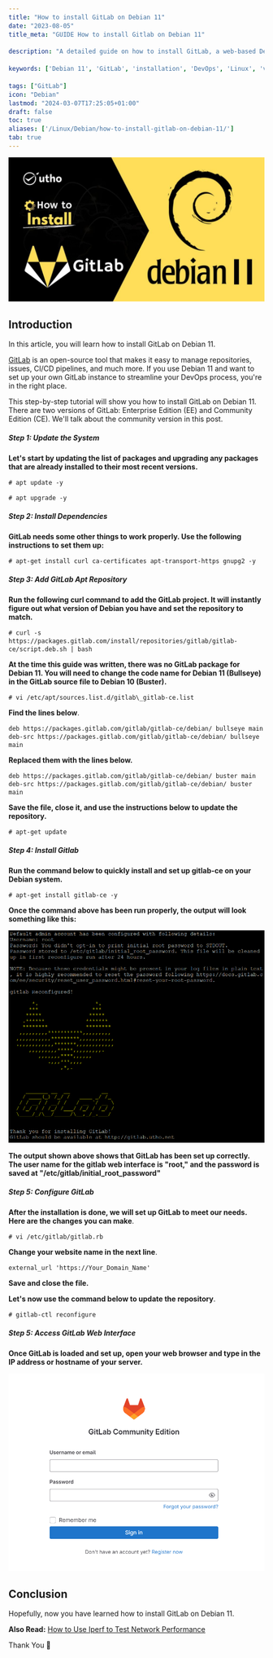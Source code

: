 ```yaml
---
title: "How to install GitLab on Debian 11"
date: "2023-08-05"
title_meta: "GUIDE How to install Gitlab on Debian 11"

description: "A detailed guide on how to install GitLab, a web-based DevOps lifecycle tool, on Debian 11."

keywords: ['Debian 11', 'GitLab', 'installation', 'DevOps', 'Linux', 'version control', 'CI/CD']

tags: ["GitLab"]
icon: "Debian"
lastmod: "2024-03-07T17:25:05+01:00"
draft: false
toc: true
aliases: ['/Linux/Debian/how-to-install-gitlab-on-debian-11/']
tab: true
---
```


![How to install GitLab on Debian 11](images/How-to-install-GitLab-on-Debian-11-1024x576.jpg)

## Introduction

In this article, you will learn how to install GitLab on Debian 11.

[GitLab](https://en.wikipedia.org/wiki/GitLab) is an open-source tool that makes it easy to manage repositories, issues, CI/CD pipelines, and much more. If you use Debian 11 and want to set up your own GitLab instance to streamline your DevOps process, you're in the right place.

This step-by-step tutorial will show you how to install GitLab on Debian 11. There are two versions of GitLab: Enterprise Edition (EE) and Community Edition (CE). We'll talk about the community version in this post.

##### Step 1: Update the System

**Let's start by updating the list of packages and upgrading any packages that are already installed to their most recent versions.**

```
# apt update -y

```

```
# apt upgrade -y

```

##### Step 2: Install Dependencies

**GitLab needs some other things to work properly. Use the following instructions to set them up:**

```
# apt-get install curl ca-certificates apt-transport-https gnupg2 -y

```

##### Step 3: Add GitLab Apt Repository

**Run the following curl command to add the GitLab project. It will instantly figure out what version of Debian you have and set the repository to match.**

```
# curl -s https://packages.gitlab.com/install/repositories/gitlab/gitlab-ce/script.deb.sh | bash

```

**At the time this guide was written, there was no GitLab package for Debian 11. You will need to change the code name for Debian 11 (Bullseye) in the GitLab source file to Debian 10 (Buster).**

```
# vi /etc/apt/sources.list.d/gitlab\_gitlab-ce.list

```

**Find the lines below**.

```
deb https://packages.gitlab.com/gitlab/gitlab-ce/debian/ bullseye main
deb-src https://packages.gitlab.com/gitlab/gitlab-ce/debian/ bullseye main
```

**Replaced them with the lines below.**

```
deb https://packages.gitlab.com/gitlab/gitlab-ce/debian/ buster main
deb-src https://packages.gitlab.com/gitlab/gitlab-ce/debian/ buster main
```

**Save the file, close it, and use the instructions below to update the repository.**

```
# apt-get update

```

##### Step 4: Install Gitlab

**Run the command below to quickly install and set up gitlab-ce on your Debian system.**

```
# apt-get install gitlab-ce -y

```

**Once the command above has been run properly, the output will look something like this:**

![install GitLab on Debian](images/image-1220.png)

**The output shown above shows that GitLab has been set up correctly. The user name for the gitlab web interface is "root," and the password is saved at "/etc/gitlab/initial\_root\_password"**

##### Step 5: Configure GitLab

**After the installation is done, we will set up GitLab to meet our needs. Here are the changes you can make**.

```
# vi /etc/gitlab/gitlab.rb

```

**Change your website name in the next line**.

```
external_url 'https://Your_Domain_Name'
```

**Save and close the file.**

**Let's now use the command below to update the repository**.

```
# gitlab-ctl reconfigure

```

##### Step 5: Access GitLab Web Interface

**Once GitLab is loaded and set up, open your web browser and type in the IP address or hostname of your server.**

![How to install GitLab on Debian 11](images/image-1219.png)

## Conclusion

Hopefully, now you have learned how to install GitLab on Debian 11.

**Also Read:** [How to Use Iperf to Test Network Performance](https://utho.com/docs/tutorial/how-to-use-iperf-to-test-network-performance/)

Thank You 🙂
